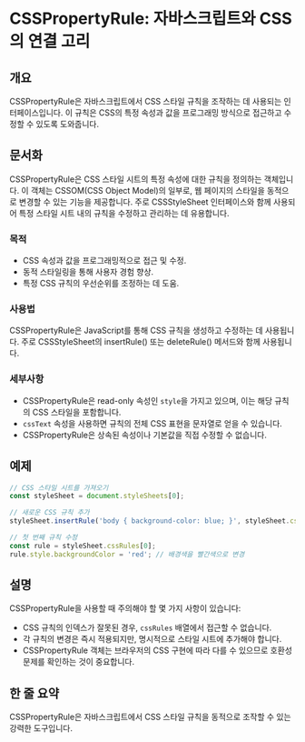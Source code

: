<!--
Meta Description: # CSSPropertyRule: 자바스크립트와 CSS의 연결 고리 ## 개요 CSSPropertyRule은 자바스크립트에서 CSS 스타일 규칙을 조작하는 데 사용되는 인터페이스입니다. 이 규칙은 CSS의 특정 속성과 값을 프로그래밍 방식으로 접근하고 수정할 수 있도록...
Meta Keywords: css, csspropertyrule은, 스타일, 규칙을, 규칙의
-->

# CSSPropertyRule: 자바스크립트와 CSS의 연결 고리

## 개요
CSSPropertyRule은 자바스크립트에서 CSS 스타일 규칙을 조작하는 데 사용되는 인터페이스입니다. 이 규칙은 CSS의 특정 속성과 값을 프로그래밍 방식으로 접근하고 수정할 수 있도록 도와줍니다.

## 문서화
CSSPropertyRule은 CSS 스타일 시트의 특정 속성에 대한 규칙을 정의하는 객체입니다. 이 객체는 CSSOM(CSS Object Model)의 일부로, 웹 페이지의 스타일을 동적으로 변경할 수 있는 기능을 제공합니다. 주로 CSSStyleSheet 인터페이스와 함께 사용되어 특정 스타일 시트 내의 규칙을 수정하고 관리하는 데 유용합니다.

### 목적
- CSS 속성과 값을 프로그래밍적으로 접근 및 수정.
- 동적 스타일링을 통해 사용자 경험 향상.
- 특정 CSS 규칙의 우선순위를 조정하는 데 도움.

### 사용법
CSSPropertyRule은 JavaScript를 통해 CSS 규칙을 생성하고 수정하는 데 사용됩니다. 주로 CSSStyleSheet의 insertRule() 또는 deleteRule() 메서드와 함께 사용됩니다.

### 세부사항
- CSSPropertyRule은 read-only 속성인 `style`을 가지고 있으며, 이는 해당 규칙의 CSS 스타일을 포함합니다.
- `cssText` 속성을 사용하면 규칙의 전체 CSS 표현을 문자열로 얻을 수 있습니다.
- CSSPropertyRule은 상속된 속성이나 기본값을 직접 수정할 수 없습니다.

## 예제
```javascript
// CSS 스타일 시트를 가져오기
const styleSheet = document.styleSheets[0];

// 새로운 CSS 규칙 추가
styleSheet.insertRule('body { background-color: blue; }', styleSheet.cssRules.length);

// 첫 번째 규칙 수정
const rule = styleSheet.cssRules[0];
rule.style.backgroundColor = 'red'; // 배경색을 빨간색으로 변경
```

## 설명
CSSPropertyRule을 사용할 때 주의해야 할 몇 가지 사항이 있습니다:
- CSS 규칙의 인덱스가 잘못된 경우, `cssRules` 배열에서 접근할 수 없습니다.
- 각 규칙의 변경은 즉시 적용되지만, 명시적으로 스타일 시트에 추가해야 합니다.
- CSSPropertyRule 객체는 브라우저의 CSS 구현에 따라 다를 수 있으므로 호환성 문제를 확인하는 것이 중요합니다.

## 한 줄 요약
CSSPropertyRule은 자바스크립트에서 CSS 스타일 규칙을 동적으로 조작할 수 있는 강력한 도구입니다.